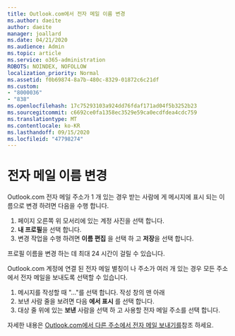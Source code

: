 ```yaml
---
title: Outlook.com에서 전자 메일 이름 변경
ms.author: daeite
author: daeite
manager: joallard
ms.date: 04/21/2020
ms.audience: Admin
ms.topic: article
ms.service: o365-administration
ROBOTS: NOINDEX, NOFOLLOW
localization_priority: Normal
ms.assetid: f0b69874-8a7b-480c-8329-01872c6c21df
ms.custom:
- "8000036"
- "838"
ms.openlocfilehash: 17c75293103a924dd76fdaf171ad04f5b3252b23
ms.sourcegitcommit: c6692ce0fa1358ec3529e59ca0ecdfdea4cdc759
ms.translationtype: MT
ms.contentlocale: ko-KR
ms.lasthandoff: 09/15/2020
ms.locfileid: "47798274"
---
```

# <a name="change-your-email-name"></a>전자 메일 이름 변경

Outlook.com 전자 메일 주소가 1 개 있는 경우 받는 사람에 게 메시지에 표시 되는 이름으로 변경 하려면 다음을 수행 합니다.
  
1. 페이지 오른쪽 위 모서리에 있는 계정 사진을 선택 합니다.
2. **내 프로필**을 선택 합니다.
3. 변경 작업을 수행 하려면 **이름 편집** 을 선택 하 고 **저장**을 선택 합니다.

프로필 이름을 변경 하는 데 최대 24 시간이 걸릴 수 있습니다.
  
Outlook.com 계정에 연결 된 전자 메일 별칭이 나 주소가 여러 개 있는 경우 모든 주소에서 전자 메일을 보내도록 선택할 수 있습니다.
  
1. 메시지를 작성할 때 "..."를 선택 합니다. 작성 창의 맨 아래
1. 보낸 사람 줄을 보려면 다음 **에서 표시** 를 선택 합니다.
1. 대상 줄 위에 있는 **보낸** 사람을 선택 하 고 사용할 전자 메일 주소를 선택 합니다.

자세한 내용은 [Outlook.com에서 다른 주소에서 전자 메일 보내기를](https://support.office.com/article/ccba89cb-141c-4a36-8c56-6d16a8556d2e?wt.mc_id=Office_Outlook_com_Alchemy)참조 하세요.